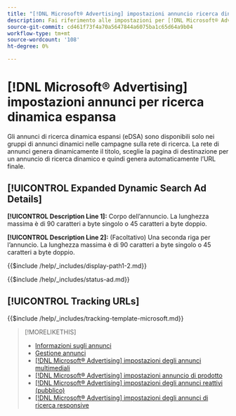 ```yaml
---
title: "[!DNL Microsoft® Advertising] impostazioni annuncio ricerca dinamica espansa"
description: Fai riferimento alle impostazioni per [!DNL Microsoft® Advertising] annunci di ricerca dinamica espansi.
source-git-commit: cd461f73f4a70a5647844a6075ba1c65d64a9b04
workflow-type: tm+mt
source-wordcount: '108'
ht-degree: 0%

---
```


# [!DNL Microsoft® Advertising] impostazioni annunci per ricerca dinamica espansa

Gli annunci di ricerca dinamica espansi (eDSA) sono disponibili solo nei gruppi di annunci dinamici nelle campagne sulla rete di ricerca. La rete di annunci genera dinamicamente il titolo, sceglie la pagina di destinazione per un annuncio di ricerca dinamico e quindi genera automaticamente l’URL finale.

## [!UICONTROL Expanded Dynamic Search Ad Details]

**[!UICONTROL Description Line 1]:** Corpo dell’annuncio. La lunghezza massima è di 90 caratteri a byte singolo o 45 caratteri a byte doppio.

<!-- **[!UICONTROL Display Path 1]**, **[!UICONTROL Display Path 2]:** -->

**[!UICONTROL Description Line 2]:** (Facoltativo) Una seconda riga per l’annuncio. La lunghezza massima è di 90 caratteri a byte singolo o 45 caratteri a byte doppio.

{{$include /help/_includes/display-path1-2.md}}

<!-- **[!UICONTROL Status]:** -->

{{$include /help/_includes/status-ad.md}}

## [!UICONTROL Tracking URLs]

<!-- **[!UICONTROL Tracking Template URl]:** -->

{{$include /help/_includes/tracking-template-microsoft.md}}

>[!MORELIKETHIS]
>
>* [Informazioni sugli annunci](ad-about.md)
>* [Gestione annunci](ad-manage.md)
>* [[!DNL Microsoft® Advertising] impostazioni degli annunci multimediali](ad-settings-microsoft-multimedia.md)
>* [[!DNL Microsoft® Advertising] impostazioni annuncio di prodotto](ad-settings-microsoft-product.md)
>* [[!DNL Microsoft® Advertising] impostazioni degli annunci reattivi (pubblico)](ad-settings-microsoft-responsive.md)
>* [[!DNL Microsoft® Advertising] impostazioni degli annunci di ricerca responsive](ad-settings-microsoft-rsa.md)

